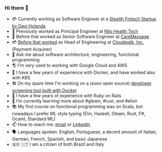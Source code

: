 ### Hi there 👋

- :credit_card: Currently working as Software Engineer at a [Stealth Fintech Startup by Davi Holanda](https://exame.com/insight/ex-pagseguro-sobre-o-whatsapp-quem-nao-se-preparou-comeu-bola/p)
- :hospital: Previously worked as Principal Engineer at [Nilo Health Tech](https://www.linkedin.com/company/nilo-saude/)
- :hospital: Before that worked as Senior Software Engineer at [CareMessage](https://www.linkedin.com/company/caremessage/)
- :credit_card: [Before that worked](https://github.com/giovanni-cloudwalk) as Head of Engineering at [Cloudwalk, Inc.](https://www.cloudwalk.io/) (Payment Acquirer)
- 💬 Ask me about software architecture, engineering, functional programming
- 🌎 I'm very used to working with Google Cloud and AWS
- 🐳 I have a few years of experience with Docker, and have worked also with K8S
- 🛠 On my spare time I'm working on a (soon open source) [developer screening tool built with Docker](https://github.com/skilltest/skilltest)
- 💎 I have a few years of experience with Ruby on Rails
- 🌱 I’m currently learning more about #gleam, #rust, and #elixir
- 📚 My first course on functional programming was on Scala, but nowadays I prefer ML style typing (Elm, Haskell, Gleam, Rust, F#, Ocaml, Standard ML)
- 📫 How to reach me: [email](mailto:giovanni.bonetti@gmail.com) or [LinkedIn](https://www.linkedin.com/in/giovanni-k-bonetti-2809345/)
- 🗣 Languages spoken: English, Portuguese, a decent amount of Italian, German, French, Spanish, and basic Japanese
- 🇧🇷 🇮🇹 I am a citizen of both Brazil and Italy
